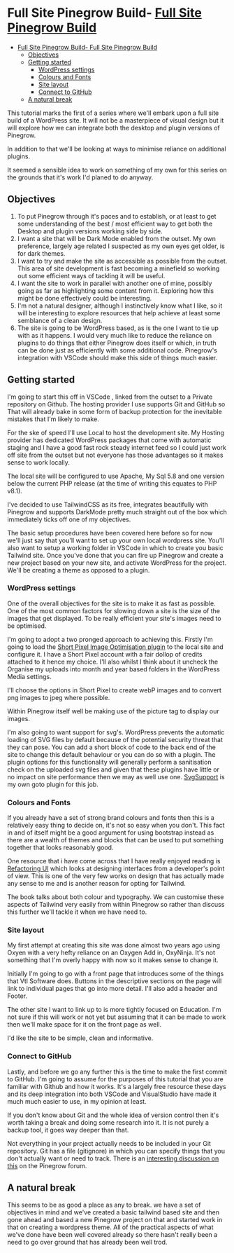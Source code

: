 # Full Site Pinegrow Build- [Full Site Pinegrow Build](#full-site-pinegrow-build)

- [Full Site Pinegrow Build- Full Site Pinegrow Build](#full-site-pinegrow-build--full-site-pinegrow-build)
  - [Objectives](#objectives)
  - [Getting started](#getting-started)
    - [WordPress settings](#wordpress-settings)
    - [Colours and Fonts](#colours-and-fonts)
    - [Site layout](#site-layout)
    - [Connect to GitHub](#connect-to-github)
  - [A natural break](#a-natural-break)

This tutorial marks the first of a series where we'll embark upon a full site build of a WordPress site. It will not be a masterpiece of visual design but it will explore how we can integrate both the desktop and plugin versions of Pinegrow.

In addition to that we'll be looking at ways to minimise reliance on additional plugins.

It seemed a sensible idea to work on something of my own for this series on the grounds that it's work I'd planed to do anyway.

## Objectives

1. To put Pinegrow through it's paces and to establish, or at least to get some understanding of the best / most efficient way to get both the Desktop and plugin versions working side by side.
2. I want a site that will be Dark Mode enabled from the outset. My own preference, largely age related I suspected as my own eyes get older, is for dark themes.
3. I want to try and make the site as accessible as possible from the outset. This area of site development is fast becoming a minefield so working out some efficient ways of tackling it will be useful.
4. I want the site to work in parallel with another one of mine, possibly going as far as highlighting some content from it. Exploring how this might be done effectively could be interesting.
5. I'm not a natural designer, although I instinctively know what I like, so it will be interesting to explore resources that help achieve at least some semblance of a clean design.
6. The site is going to be WordPress based, as is the one I want to tie up with as it happens. I would very much like to reduce the reliance on plugins to do things that either Pinegrow does itself or which, in truth can be done just as efficiently with some additional code. Pinegrow's integration with VSCode should make this side of things much easier.

## Getting started

I'm going to start this off in VSCode , linked from the outset to a Private repository on Github. The hosting provider I use supports Git and GitHub so That will already bake in some form of backup protection for the inevitable mistakes that I'm likely to make.

For the ske of speed I'll use Local to host the development site. My Hosting provider has dedicated WordPress packages that come with automatic staging and I have a good fast rock steady internet feed so I could just work off site from the outset but not everyone has those advantages so it makes sense to work locally.

The local site will be configured to use Apache, My Sql 5.8 and one version below the current PHP release (at the time of writing this equates to PHP v8.1).

I've decided to use TailwindCSS as its free, integrates beautifully with Pinegrow and supports DarkMode pretty much straight out of the box which immediately ticks off one of my objectives.

The basic setup procedures have been covered here before so for now we'll just say that you'll want to set up your own local wordpress site. You'll also want to setup a working folder in VSCode in which to create you basic Tailwind site. Once you've done that you can fire up Pinegrow and create a new project based on your new site, and activate WordPress for the project. We'll be creating a theme as opposed to a plugin.

### WordPress settings

One of the overall objectives for the site is to make it as fast as possible. One of the most common factors for slowing down a site is the size of the images that get displayed. To be really efficient your site's images need to be optimised.

I'm going to adopt a two pronged approach to achieving this. Firstly I'm going to load the [Short Pixel Image Optimisation plugin](https://shortpixel.com/products/shortpixel-image-optimizer) to the local site and configure it. I have a Short Pixel account with a fair dollop of credits attached to it hence my choice. I'll also whilst I think about it uncheck the Organise my uploads into month and year based folders in the WordPress Media settings.

I'll choose the options in Short Pixel to create webP images and to convert png images to jpeg where possible.

Within Pinegrow itself well be making use of the picture tag to display our images.

I'm also going to want support for svg's. WordPress prevents the automatic loading of SVG files by default because of the potential security threat that they can pose. You can add a short block of code to the back end of the site to change this default behaviour or you can do so with a plugin. The plugin options for this functionality will generally perform a sanitisation check on the uploaded svg files and given that these plugins have little or no impact on site performance then we may as well use one. [SvgSupport](https://wordpress.org/plugins/svg-support/) is my own goto plugin for this job.

### Colours and Fonts

If you already have a set of strong brand colours and fonts then this is a relatively easy thing to decide on, it's not so easy when you don't. This fact in and of itself might be a good argument for using bootstrap instead as there are a wealth of themes and blocks that can be used to put something together that looks reasonably good.

One resource that i have come across that I have really enjoyed reading is [Refactoring UI](https://www.refactoringui.com/?ref=resources) which looks at designing interfaces from a developer's point of view. This is one of the very few works on design that has actually made any sense to me and is another reason for opting for Tailwind.

The book talks about both colour and typography. We can customise these aspects of Tailwind very easily from within Pinegrow so rather than discuss this further we'll tackle it when we have need to.

### Site layout

My first attempt at creating this site was done almost two years ago using Oxyen with a very hefty reliance on an Oxygen Add in, OxyNinja. It's not something that I'm overly happy with now so it makes sense to change it.

Initially I'm going to go with a front page that introduces some of the things that Vtl Software does. Buttons in the descriptive sections on the page will link to individual pages that go into more detail. I'll also add a header and Footer.

The other site I want to link up to is more tightly focused on Education. I'm not sure if this will work or not yet but assuming that it can be made to work then we'll make space for it on the front page as well.

I'd like the site to be simple, clean and informative.

### Connect to GitHub

Lastly, and before we go any further this is the time to make the first commit to GitHub. I'm going to assume for the purposes of this tutorial that you are familiar with Github and how it works. It's a largely free resource these days and its deep integration into both VSCode and VisualStudio have made it much much easier to use, in my opinion at least.

If you don't know about Git and the whole idea of version control then it's worth taking a break and doing some research into it. It is not purely a backup tool, it goes way deeper than that.

Not everything in your project actually needs to be included in your Git repository. Git has a file (gitignore) in which you can specify things that you don't actually want or need to track. There is an [interesting discussion on this](https://forum.pinegrow.com/t/what-should-we-include-in-our-gitignore-file/6713/5) on the Pinegrow forum.

## A natural break

This seems to be as good a place as any to break. we have a set of objectives in mind and we've created a basic tailwind based site and then gone ahead and based a new Pinegrow project on that and started work in that on creating a wordpress theme. All of the practical aspects of what we've done have been well covered already so there hasn't really been a need to go over ground that has already been well trod.

